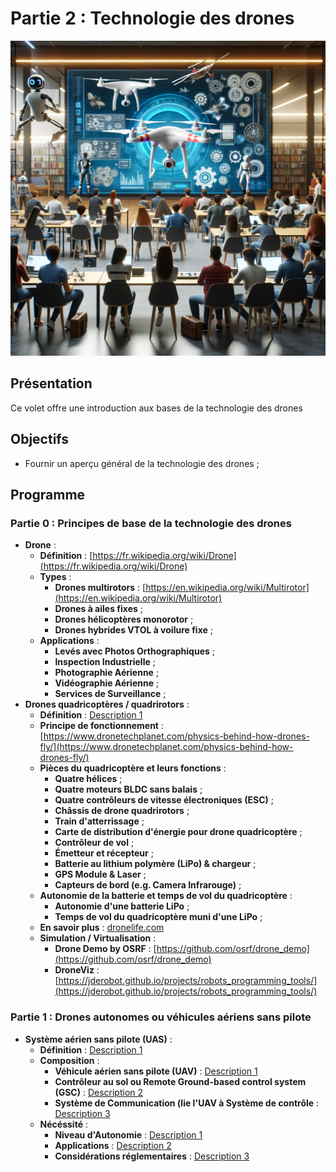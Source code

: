 # Partie 2 : Technologie des drones

![Couverture Drone Technology](images/DronetechnologyCoverImage.png)

## Présentation
Ce volet offre une introduction aux bases de la technologie des drones

## Objectifs
- Fournir un aperçu général de la technologie des drones ;

## Programme

### Partie 0 : Principes de base de la technologie des drones
- **Drone** :
  - **Définition** : [https://fr.wikipedia.org/wiki/Drone](https://fr.wikipedia.org/wiki/Drone)
  - **Types** :
    - **Drones multirotors** : [https://en.wikipedia.org/wiki/Multirotor](https://en.wikipedia.org/wiki/Multirotor)
    - **Drones à ailes fixes** ;
    - **Drones hélicoptères monorotor** ;
    - **Drones hybrides VTOL à voilure fixe** ;
  - **Applications** :
    - **Levés avec Photos Orthographiques** ;
    - **Inspection Industrielle** ;
    - **Photographie Aérienne** ;
    - **Vidéographie Aérienne** ;
    - **Services de Surveillance** ;
- **Drones quadricoptères / quadrirotors** :
  - **Définition** : [Description 1](#)
  - **Principe de fonctionnement** : [https://www.dronetechplanet.com/physics-behind-how-drones-fly/](https://www.dronetechplanet.com/physics-behind-how-drones-fly/)
  - **Pièces du quadricoptère et leurs fonctions** :
    - **Quatre hélices** ;
    - **Quatre moteurs BLDC sans balais** ;
    - **Quatre contrôleurs de vitesse électroniques (ESC)** ;
    - **Châssis de drone quadrirotors** ;
    - **Train d'atterrissage** ;
    - **Carte de distribution d'énergie pour drone quadricoptère** ;
    - **Contrôleur de vol** ;
    - **Émetteur et récepteur** ;
    - **Batterie au lithium polymère (LiPo) & chargeur** ;
    - **GPS Module & Laser** ;
    - **Capteurs de bord (e.g. Camera Infrarouge)** ;
  - **Autonomie de la batterie et temps de vol du quadricoptère** :
    - **Autonomie d'une batterie LiPo** ;
    - **Temps de vol du quadricoptère muni d'une LiPo** ;
  - **En savoir plus** : [dronelife.com](dronelife.com)
  - **Simulation / Virtualisation** :
    - **Drone Demo by OSRF** : [https://github.com/osrf/drone_demo](https://github.com/osrf/drone_demo)
    - **DroneViz** : [https://jderobot.github.io/projects/robots_programming_tools/](https://jderobot.github.io/projects/robots_programming_tools/)

### Partie 1 : Drones autonomes ou véhicules aériens sans pilote
- **Système aérien sans pilote (UAS)** :
  - **Définition** : [Description 1](#)
  - **Composition** :
    - **Véhicule aérien sans pilote (UAV)** : [Description 1](#)
    - **Contrôleur au sol ou Remote Ground-based control system (GSC)** : [Description 2](#)
    - **Système de Communication (lie l'UAV à Système de contrôle** : [Description 3](#)
  - **Nécéssité** :
    - **Niveau d'Autonomie** : [Description 1](#)
    - **Applications** : [Description 2](#)
    - **Considérations réglementaires** : [Description 3](#)
